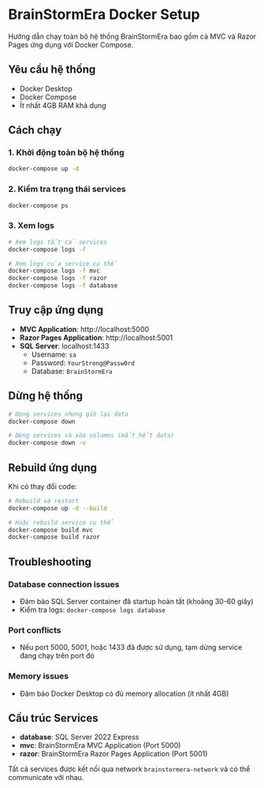 # BrainStormEra Docker Setup

Hướng dẫn chạy toàn bộ hệ thống BrainStormEra bao gồm cả MVC và Razor Pages ứng dụng với Docker Compose.

## Yêu cầu hệ thống

- Docker Desktop
- Docker Compose
- Ít nhất 4GB RAM khả dụng

## Cách chạy

### 1. Khởi động toàn bộ hệ thống

```bash
docker-compose up -d
```

### 2. Kiểm tra trạng thái services

```bash
docker-compose ps
```

### 3. Xem logs

```bash
# Xem logs tất cả services
docker-compose logs -f

# Xem logs của service cụ thể
docker-compose logs -f mvc
docker-compose logs -f razor
docker-compose logs -f database
```

## Truy cập ứng dụng

- **MVC Application**: http://localhost:5000
- **Razor Pages Application**: http://localhost:5001
- **SQL Server**: localhost:1433
  - Username: `sa`
  - Password: `YourStrong@Passw0rd`
  - Database: `BrainStormEra`

## Dừng hệ thống

```bash
# Dừng services nhưng giữ lại data
docker-compose down

# Dừng services và xóa volumes (mất hết data)
docker-compose down -v
```

## Rebuild ứng dụng

Khi có thay đổi code:

```bash
# Rebuild và restart
docker-compose up -d --build

# Hoặc rebuild service cụ thể
docker-compose build mvc
docker-compose build razor
```

## Troubleshooting

### Database connection issues
- Đảm bảo SQL Server container đã startup hoàn tất (khoảng 30-60 giây)
- Kiểm tra logs: `docker-compose logs database`

### Port conflicts
- Nếu port 5000, 5001, hoặc 1433 đã được sử dụng, tạm dừng service đang chạy trên port đó

### Memory issues
- Đảm bảo Docker Desktop có đủ memory allocation (ít nhất 4GB)

## Cấu trúc Services

- **database**: SQL Server 2022 Express
- **mvc**: BrainStormEra MVC Application (Port 5000)  
- **razor**: BrainStormEra Razor Pages Application (Port 5001)

Tất cả services được kết nối qua network `brainstormera-network` và có thể communicate với nhau. 